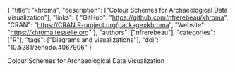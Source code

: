{
  "title": "khroma",
  "description": ["Colour Schemes for Archaeological Data Visualization"],
  "links": {
    "GitHub": "https://github.com/nfrerebeau/khroma",
    "CRAN": "https://CRAN.R-project.org/package=khroma",
    "Website": "https://khroma.tesselle.org"
  },
  "authors": ["nfrerebeau"],
  "categories": ["R"],
  "tags": ["Diagrams and visualizations"],
  "doi": "10.5281/zenodo.4067906"
}

<!-- Generated by csv2md.R – do not edit by hand -->

Colour Schemes for Archaeological Data Visualization